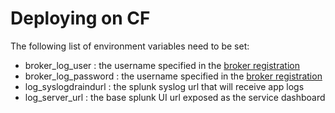 
# Deploying on CF

The following list of environment variables need to be set:
* broker_log_user : the username specified in the [broker registration](http://docs.cloudfoundry.org/services/managing-service-brokers.html#register-broker)
* broker_log_password : the username specified in the [broker registration](http://docs.cloudfoundry.org/services/managing-service-brokers.html#register-broker)
* log_syslogdraindurl : the splunk syslog url that will receive app logs 
* log_server_url : the base splunk UI url exposed as the service dashboard 